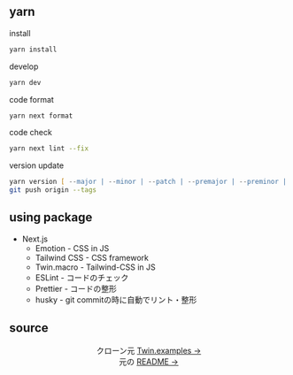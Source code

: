 
## yarn

install
```zsh
yarn install
```

develop
```zsh
yarn dev
```
code format
```zsh
yarn next format
```
code check
```zsh
yarn next lint --fix
```
version update
```zsh
yarn version [ --major | --minor | --patch | --premajor | --preminor | --prepatch | --prerelease ]
git push origin --tags
```
## using package
- Next.js
    - Emotion - CSS in JS
    - Tailwind CSS - CSS framework
    - Twin.macro - Tailwind-CSS in JS
    - ESLint - コードのチェック
    - Prettier - コードの整形
    - husky - git commitの時に自動でリント・整形

## source
<p align="center">
    クローン元 <a href="https://github.com/ben-rogerson/twin.examples/tree/master/next-emotion-typescript">Twin.examples →</a>
    <br>
    元の <a href="/Twin_README.md">README →</a>
</p>